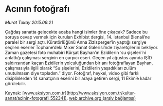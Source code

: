 # Acının fotoğrafı

*Murat Tokay 2015.09.21*

<div class="pNewsDetailMainContent ctx_content" itemprop="articleBody">
 <p>
  Çağdaş sanatta gelecekte acaba hangi isimler öne çıkacak? Sadece bu soruya cevap vermek için kurulan Exhibist dergisi, 14. İstanbul Bienali’ne paralel bir sergi açtı. Küratörlüğünü Anna Zizlsperger’in yaptığı sergiye seçilen eserler Tophane’deki Mixer Sanat Galerisi’nde ziyaretçilerini bekliyor. Zaman gazetesi foto muhabiri Kürşat Bayhan’ın Ezidilerin ‘su şişeleri’ni anlattığı çalışması serginin en çarpıcı eseri. Geçen yıl ağustos ayında IŞİD saldırısından kaçan Ezidilerin yolculuğundan bir anı fotoğraflayan Bayhan, çalışmasıyla ilgili olarak “Su şişelerini, Ezidilerin yaşadıkları zulüm unutulmasın diye topladım.” diyor. Fotoğraf, heykel, video gibi farklı disiplinlerden 14 sanatçının eserini bir araya getiren sergi, 11 Ekim’e kadar görülebilir.
 </p>
</div>


Kaynak: [www.aksiyon.com.tr](http://www.aksiyon.com.tr/kultur-sanat/acinin-fotografi_552341), [web.archive.org (arşiv bağlantısı)](http://web.archive.org/web/20160109231745/http://www.aksiyon.com.tr/kultur-sanat/acinin-fotografi_552341)
